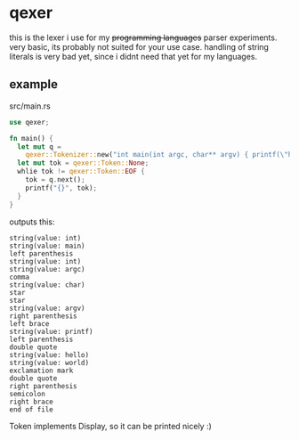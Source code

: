 # qexer
this is the lexer i use for my ~~programming languages~~ parser experiments. very basic, its probably not suited for your use case.
handling of string literals is very bad yet, since i didnt need that yet for my languages.
## example

src/main.rs
```rust
use qexer;

fn main() {
  let mut q =
    qexer::Tokenizer::new("int main(int argc, char** argv) { printf(\"hello world!\"); }");
  let mut tok = qexer::Token::None;
  whlie tok != qexer::Token::EOF {
    tok = q.next();
    printf("{}", tok);
  }
}

```

outputs this:
```
string(value: int)
string(value: main)
left parenthesis
string(value: int)
string(value: argc)
comma
string(value: char)
star
star
string(value: argv)
right parenthesis
left brace
string(value: printf)
left parenthesis
double quote
string(value: hello)
string(value: world)
exclamation mark
double quote
right parenthesis
semicolon
right brace
end of file
```


Token implements Display, so it can be printed nicely :)
